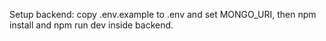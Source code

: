 Setup backend: copy .env.example to .env and set MONGO_URI, then npm install and npm run dev inside backend.
